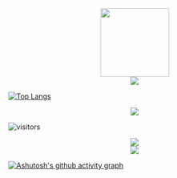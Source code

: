 <div align="center"> <img height="137px" src="https://github-readme-stats.vercel.app/api?username=tigeryounger&hide_title=true&hide_border=true&show_icons=trueline_height=21&text_color=000&icon_color=000&bg_color=0,ea6161,ffc64d,fffc4d,52fa5a&theme=graywhite" /> </div>

<div align="center"> <img src="https://github-readme-stats.vercel.app/api/top-langs/?username=tigeryounger&hide_title=true&hide_border=true&layout=compact&langs_count=6&text_color=000&icon_color=fff&bg_color=0,52fa5a,4dfcff,c64dff&theme=graywhite" /> </div>

[![Top Langs](https://github-readme-stats.vercel.app/api/top-langs/?username=tigeryounger&layout=compact)](https://github.com/anuraghazra/github-readme-stats)

<div align="center"> <img src="https://github-profile-trophy.vercel.app/?username=tigeryounger" /> </div>

![visitors](https://visitor-badge.glitch.me/badge?page_id=tigeryounger&left_color=green&right_color=red)


<div align="center"> <img src="https://activity-graph.herokuapp.com/graph?username=tigeryounger&theme=xcode" /> </div>

<div align="center"> <img src="https://github-readme-streak-stats.herokuapp.com/?user=tigeryounger" /> </div>

[![Ashutosh's github activity graph](https://github-readme-activity-graph.vercel.app/graph?username=Ashutosh00710)](https://github.com/ashutosh00710/github-readme-activity-graph)

